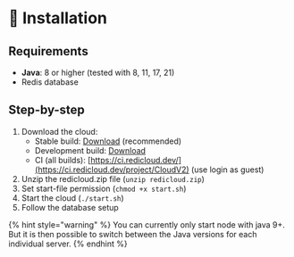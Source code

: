 # 🔧 Installation

## Requirements

* **Java**: 8 or higher (tested with 8, 11, 17, 21)
* Redis database

## Step-by-step

1. Download the cloud:
   * Stable build: [Download](https://api.redicloud.dev/v2/files/master/latest/redicloud.zip) (recommended)
   * Development build: [Download](https://api.redicloud.dev/v2/files/dev/latest/redicloud.zip)
   * CI (all builds):  [https://ci.redicloud.dev/](https://ci.redicloud.dev/project/CloudV2) (use login as guest)
2. Unzip the redicloud.zip file (`unzip redicloud.zip`)
3. Set start-file permission (`chmod +x start.sh`)
4. Start the cloud (`./start.sh`)
5. Follow the database setup

{% hint style="warning" %}
You can currently only start node with java 9+. But it is then possible to switch between the Java versions for each individual server.
{% endhint %}
